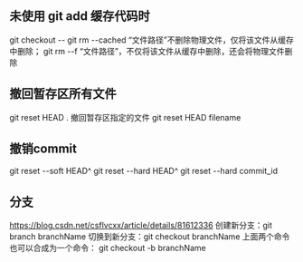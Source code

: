 ## 未使用 git add 缓存代码时
git checkout -- <filename>
git rm --cached “文件路径”不删除物理文件，仅将该文件从缓存中删除；
git rm --f “文件路径”，不仅将该文件从缓存中删除，还会将物理文件删除
## 撤回暂存区所有文件
git reset HEAD .
撤回暂存区指定的文件
git reset HEAD filename
## 撤销commit
git reset --soft HEAD^ 
git reset --hard HEAD^ 
git reset --hard commit_id

## 分支
https://blog.csdn.net/csflvcxx/article/details/81612336
创建新分支：git branch branchName
切换到新分支：git checkout branchName
上面两个命令也可以合成为一个命令：
git checkout -b branchName
